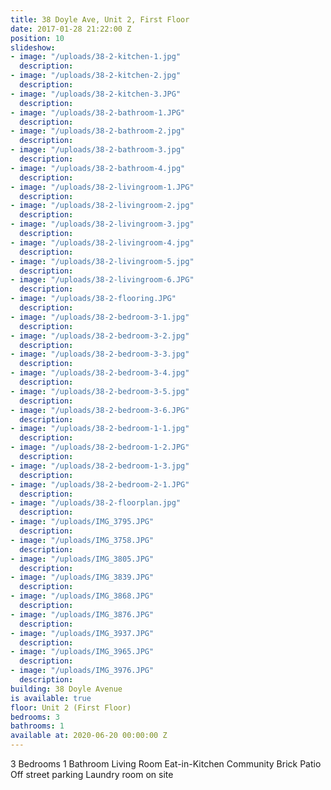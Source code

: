 ```yaml
---
title: 38 Doyle Ave, Unit 2, First Floor
date: 2017-01-28 21:22:00 Z
position: 10
slideshow:
- image: "/uploads/38-2-kitchen-1.jpg"
  description: 
- image: "/uploads/38-2-kitchen-2.jpg"
  description: 
- image: "/uploads/38-2-kitchen-3.JPG"
  description: 
- image: "/uploads/38-2-bathroom-1.JPG"
  description: 
- image: "/uploads/38-2-bathroom-2.jpg"
  description: 
- image: "/uploads/38-2-bathroom-3.jpg"
  description: 
- image: "/uploads/38-2-bathroom-4.jpg"
  description: 
- image: "/uploads/38-2-livingroom-1.JPG"
  description: 
- image: "/uploads/38-2-livingroom-2.jpg"
  description: 
- image: "/uploads/38-2-livingroom-3.jpg"
  description: 
- image: "/uploads/38-2-livingroom-4.jpg"
  description: 
- image: "/uploads/38-2-livingroom-5.jpg"
  description: 
- image: "/uploads/38-2-livingroom-6.JPG"
  description: 
- image: "/uploads/38-2-flooring.JPG"
  description: 
- image: "/uploads/38-2-bedroom-3-1.jpg"
  description: 
- image: "/uploads/38-2-bedroom-3-2.jpg"
  description: 
- image: "/uploads/38-2-bedroom-3-3.jpg"
  description: 
- image: "/uploads/38-2-bedroom-3-4.jpg"
  description: 
- image: "/uploads/38-2-bedroom-3-5.jpg"
  description: 
- image: "/uploads/38-2-bedroom-3-6.JPG"
  description: 
- image: "/uploads/38-2-bedroom-1-1.jpg"
  description: 
- image: "/uploads/38-2-bedroom-1-2.JPG"
  description: 
- image: "/uploads/38-2-bedroom-1-3.jpg"
  description: 
- image: "/uploads/38-2-bedroom-2-1.JPG"
  description: 
- image: "/uploads/38-2-floorplan.jpg"
  description: 
- image: "/uploads/IMG_3795.JPG"
  description: 
- image: "/uploads/IMG_3758.JPG"
  description: 
- image: "/uploads/IMG_3805.JPG"
  description: 
- image: "/uploads/IMG_3839.JPG"
  description: 
- image: "/uploads/IMG_3868.JPG"
  description: 
- image: "/uploads/IMG_3876.JPG"
  description: 
- image: "/uploads/IMG_3937.JPG"
  description: 
- image: "/uploads/IMG_3965.JPG"
  description: 
- image: "/uploads/IMG_3976.JPG"
  description: 
building: 38 Doyle Avenue
is available: true
floor: Unit 2 (First Floor)
bedrooms: 3
bathrooms: 1
available at: 2020-06-20 00:00:00 Z
---
```


3 Bedrooms
1 Bathroom
Living Room
Eat-in-Kitchen
Community Brick Patio
Off street parking
Laundry room on site